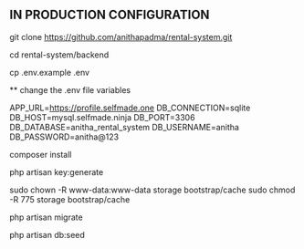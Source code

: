## IN PRODUCTION CONFIGURATION

git clone https://github.com/anithapadma/rental-system.git

cd rental-system/backend

cp .env.example .env

** change the .env file variables

APP_URL=https://profile.selfmade.one
DB_CONNECTION=sqlite
DB_HOST=mysql.selfmade.ninja
DB_PORT=3306
DB_DATABASE=anitha_rental_system
DB_USERNAME=anitha
DB_PASSWORD=anitha@123

composer install

php artisan key:generate

sudo chown -R www-data:www-data storage bootstrap/cache
sudo chmod -R 775 storage bootstrap/cache

php artisan migrate

php artisan db:seed